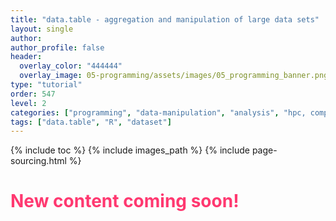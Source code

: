 ```yaml
---
title: "data.table - aggregation and manipulation of large data sets"
layout: single
author:
author_profile: false
header:
  overlay_color: "444444"
  overlay_image: 05-programming/assets/images/05_programming_banner.png
type: "tutorial"
order: 547
level: 2
categories: ["programming", "data-manipulation", "analysis", "hpc, computing", "library-package-module", "installation"]
tags: ["data.table", "R", "dataset"]
---
```


{% include toc %}
{% include images_path %}
{% include page-sourcing.html %}


# <span style="color: #ff3870;">New content coming soon!</span>
